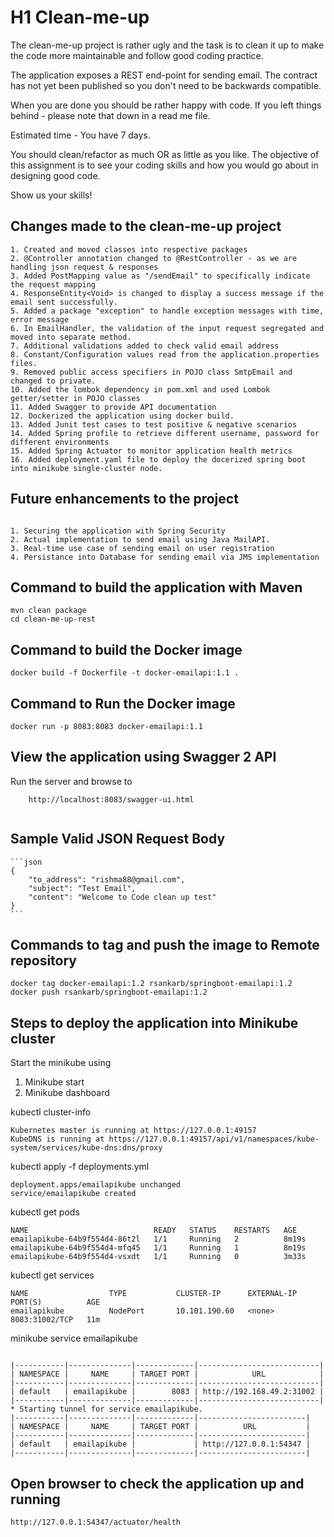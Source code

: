 # H1 Clean-me-up
The clean-me-up project is rather ugly and the task is to clean it up to make the code more maintainable and follow good coding
practice.

The application exposes a REST end-point for sending email. 
The contract has not yet been published so you don't need to be backwards compatible.

When you are done you should be rather happy with code. 
If you left things behind - please note that down in a read me file.

Estimated time - You have 7 days.  

You should clean/refactor as much OR as little as you like.  The objective of this assignment is to see your coding skills and how you would go about in designing good code.

Show us your skills!


## Changes made to the clean-me-up project 

````````````````````````````````````````````
1. Created and moved classes into respective packages
2. @Controller annotation changed to @RestController - as we are handling json request & responses
3. Added PostMapping value as "/sendEmail" to specifically indicate the request mapping 
4. ResponseEntity<Void> is changed to display a success message if the email sent successfully.
5. Added a package "exception" to handle exception messages with time, error message
6. In EmailHandler, the validation of the input request segregated and moved into separate method.
7. Additional validations added to check valid email address
8. Constant/Configuration values read from the application.properties files.
9. Removed public access specifiers in POJO class SmtpEmail and changed to private. 
10. Added the lombok dependency in pom.xml and used Lombok getter/setter in POJO classes
11. Added Swagger to provide API documentation
12. Dockerized the application using docker build.
13. Added Junit test cases to test positive & negative scenarios
14. Added Spring profile to retrieve different username, password for different environments
15. Added Spring Actuator to monitor application health metrics
16. Added deployment.yaml file to deploy the docerized spring boot into minikube single-cluster node. 

````````````````````````````````````````````

## Future enhancements to the project

````````````````````````````````````````````

1. Securing the application with Spring Security
2. Actual implementation to send email using Java MailAPI. 
3. Real-time use case of sending email on user registration
4. Persistance into Database for sending email via JMS implementation

````````````````````````````````````````````

## Command to build the application with Maven 

````````````````````````````````````````````
mvn clean package
cd clean-me-up-rest
````````````````````````````````````````````

## Command to build the Docker image
````````````````````````````````````````````
docker build -f Dockerfile -t docker-emailapi:1.1 .
````````````````````````````````````````````

## Command to Run the Docker image

````````````````````````````````````````````
docker run -p 8083:8083 docker-emailapi:1.1

````````````````````````````````````````````

## View the application using Swagger 2 API 

Run the server and browse to

````````````````````````````````````````````
    http://localhost:8083/swagger-ui.html
    
````````````````````````````````````````````

## Sample Valid JSON Request Body

````````````````````````````````````````````````````````
```json
{
	"to_address": "rishma88@gmail.com",
	"subject": "Test Email",
	"content": "Welcome to Code clean up test"
}
```
`````````````````````````````````````````````````````````

## Commands to tag and push the image to Remote repository
````````````````````````````````````````````
docker tag docker-emailapi:1.2 rsankarb/springboot-emailapi:1.2
docker push rsankarb/springboot-emailapi:1.2

````````````````````````````````````````````

## Steps to deploy the application into Minikube cluster

Start the minikube using 

1. Minikube start
2. Minikube dashboard

kubectl cluster-info
````````````````````````````````````````````````````````````````````````````
Kubernetes master is running at https://127.0.0.1:49157
KubeDNS is running at https://127.0.0.1:49157/api/v1/namespaces/kube-system/services/kube-dns:dns/proxy
````````````````````````````````````````````````````````````````````````````

kubectl apply -f deployments.yml
``````````````````````````````````````
deployment.apps/emailapikube unchanged
service/emailapikube created
``````````````````````````````````````
kubectl get pods

``````````````````````````````````````````````````````````````````````
NAME                            READY   STATUS    RESTARTS   AGE
emailapikube-64b9f554d4-86t2l   1/1     Running   2          8m19s
emailapikube-64b9f554d4-mfq45   1/1     Running   1          8m19s
emailapikube-64b9f554d4-vsxdt   1/1     Running   0          3m33s

``````````````````````````````````````````````````````````````````````

kubectl get services

``````````````````````````````````````````````````````````````````
NAME                  TYPE           CLUSTER-IP      EXTERNAL-IP   PORT(S)          AGE
emailapikube          NodePort       10.101.190.60   <none>        8083:31002/TCP   11m
``````````````````````````````````````````````````````````````````````````

minikube service emailapikube

````````````````````````````````````````````````````````````````````

|-----------|--------------|-------------|---------------------------|
| NAMESPACE |     NAME     | TARGET PORT |            URL            |
|-----------|--------------|-------------|---------------------------|
| default   | emailapikube |        8083 | http://192.168.49.2:31002 |
|-----------|--------------|-------------|---------------------------|
* Starting tunnel for service emailapikube.
|-----------|--------------|-------------|------------------------|
| NAMESPACE |     NAME     | TARGET PORT |          URL           |
|-----------|--------------|-------------|------------------------|
| default   | emailapikube |             | http://127.0.0.1:54347 |
|-----------|--------------|-------------|------------------------|

````````````````````````````````````````````````````````````````````````

## Open browser to check the application up and running

````````````````````````````````````````````````````````````````````````````
http://127.0.0.1:54347/actuator/health
````````````````````````````````````````````````````````````````````````````

